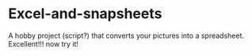 # Excel-and-snapsheets
A hobby project (script?) that converts your pictures into a spreadsheet. Excellent!!! now try it!
